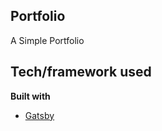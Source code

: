 ## Portfolio
 A  Simple Portfolio 

## Tech/framework used
<b>Built with</b>
- [Gatsby](https://www.gatsbyjs.com/)

